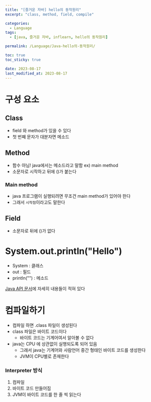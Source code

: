 ```yaml
---
title: "[즐거운 자바] hello의 동작원리"
excerpt: "class, method, field, compile"

categories:
  - Language
tags:
  - [java, 즐거운 자바, inflearn, hello의 동작원리]

permalink: /Language/Java-hello의-동작원리/

toc: true
toc_sticky: true

date: 2023-08-17
last_modified_at: 2023-08-17
---
```

# 구성 요소
## Class
- field 와 method가 있을 수 있다
- 첫 번째 문자가 대분자면 메소드
## Method
- 함수 아님! java에서는 메소드라고 말함
ex) main method
- 소문자로 시작하고 뒤에 ()가 붙는다
### Main method
- java 프로그램이 실행되려면 무조건 main method가 있어야 한다
- 그래서 `시작점`이라고도 말한다

## Field 
- 소문자로 뒤에 ()가 없다

# System.out.println("Hello")
- System : 클래스
- out : 필드
- println("") : 메소드

[Java API 문서](https://docs.oracle.com/javase/8/docs/api/java/lang/System.html)에 자세히 내용들이 적혀 있다

# 컴파일하기
- 컴파일 하면 .class 파일이 생성된다
- class 파일은 바이트 코드이다
  - 바이트 코드는 기계어여서 알아볼 수 없다
- java는 CPU 에 상관없이 실행되도록 되어 있음
  - 그래서 java는 기계어와 사람언어 중간 형태인 바이트 코드를 생성한다
  - JVM이 CPU별로 존재한다
### Interpreter 방식
1. 컴파일
2. 바이트 코드 만들어짐
3. JVM이 바이트 코드를 한 줄 씩 읽는다